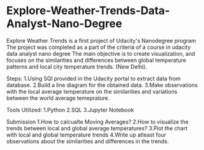 # Explore-Weather-Trends-Data-Analyst-Nano-Degree
 Explore Weather Trends is a first project of Udacity's Nanodegree program
The project was completed as a part of the criteria of a course in udacity data analyst nano degree
The main objective is to create  visualization, and focuses on the similarities and differences between global temperature patterns and local city temperature trends. (New Delhi).


Steps:
1.Using SQl provided in the Udacity portal to extract data from database.
2.Build a line diagram for the obtained data.
3.Make observations with the local average temperature on the similarities and variations between the world average temeprature.

Tools Utilized:
    1.Python
    2.SQL
    3.Jupyter Notebook

Submission
    1.How to calcualte Moving Averages?
    2.How to visualize the trends between local and global average temperatures?
    3.Plot the chart with local and global temperature trends
    4.Write up atleast four observations about the similarities and differences in the trends.
